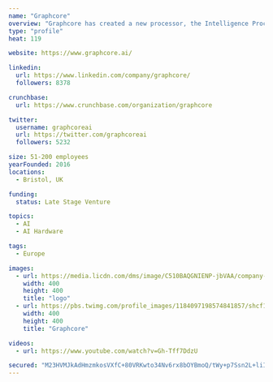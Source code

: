 ```yaml
---
name: "Graphcore"
overview: "Graphcore has created a new processor, the Intelligence Processing Unit (IPU), specifically designed for artificial intelligence. The IPU’s unique architecture means developers can run current machine learning models orders of magnitude faster. More importantly, it lets AI researchers undertake entirely new types of work, not possible using current technologies, to drive the next great breakthroughs in general machine intelligence."
type: "profile"
heat: 119

website: https://www.graphcore.ai/

linkedin:
  url: https://www.linkedin.com/company/graphcore/
  followers: 8378

crunchbase:
  url: https://www.crunchbase.com/organization/graphcore

twitter:
  username: graphcoreai
  url: https://twitter.com/graphcoreai
  followers: 5232

size: 51-200 employees
yearFounded: 2016
locations:
  - Bristol, UK

funding:
  status: Late Stage Venture

topics:
  - AI
  - AI Hardware

tags:
  - Europe

images:
  - url: https://media.licdn.com/dms/image/C510BAQGNIENP-jbVAA/company-logo_400_400/0?e=1582761600&v=beta&t=KsG0umxFdcvWPcIPr3sDkYnLYjyUHZQraioRRnGiQO8
    width: 400
    height: 400
    title: "logo"
  - url: https://pbs.twimg.com/profile_images/1184097198574841857/shcf1yyH_400x400.jpg
    width: 400
    height: 400
    title: "Graphcore"

videos:
  - url: https://www.youtube.com/watch?v=Gh-Tff7DdzU

secured: "M23HVMJkAdHmzmkosVXfC+80VRKwto34Nv6rx8bOYBmoQ/tWy+p7Ssn2L+liIxMTgejxLl336ter4nwCOAMkgtArVG5Pi8oAlPPx9DHKSoWaGtk+BfQbwAWfXrku0pCN+eZUHdkwMwczgTnJANI4Xj1fSsVwcmCTn18Plf//vWjDDutZqc2HQEWrV0z5qgNmSTZZJFbYvG8isX89pCSaKRvsn8bPb7JLbvNjWD/S7Ltxf7THKnOGEOZ+KK1IMWtP6MJsd0KaJQhpKJDX5KwKfFICJ28SF6ZQTe9EAXNlTpcWkBsuRByNN1Sg2I69JoNH;bwsm55CE6dyEFc2eQwF58g=="
---
```



